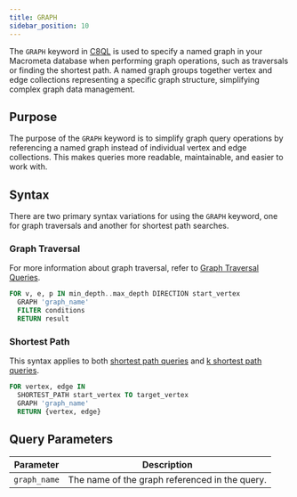 ```yaml
---
title: GRAPH
sidebar_position: 10
---
```


The `GRAPH` keyword in [C8QL](../../../../compute/queryworkers/queries/c8ql/) is used to specify a named graph in your Macrometa database when performing graph operations, such as traversals or finding the shortest path. A named graph groups together vertex and edge collections representing a specific graph structure, simplifying complex graph data management.

## Purpose

The purpose of the `GRAPH` keyword is to simplify graph query operations by referencing a named graph instead of individual vertex and edge collections. This makes queries more readable, maintainable, and easier to work with.

## Syntax

There are two primary syntax variations for using the `GRAPH` keyword, one for graph traversals and another for shortest path searches.

### Graph Traversal

For more information about graph traversal, refer to [Graph Traversal Queries](../traversal-queries/).

```sql
FOR v, e, p IN min_depth..max_depth DIRECTION start_vertex
  GRAPH 'graph_name'
  FILTER conditions
  RETURN result
```

### Shortest Path

This syntax applies to both [shortest path queries](../shortest-path-queries/) and [k shortest path queries](../k-shortest-paths-queries/).

```sql
FOR vertex, edge IN
  SHORTEST_PATH start_vertex TO target_vertex
  GRAPH 'graph_name'
  RETURN {vertex, edge}
```

## Query Parameters

| Parameter  | Description |
|----------------|-------------|
| `graph_name`   | The name of the graph referenced in the query. |
